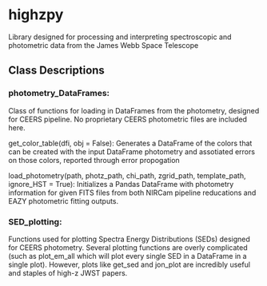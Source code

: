 # highzpy
Library designed for processing and interpreting spectroscopic and photometric data from the James Webb Space Telescope

## Class Descriptions

### photometry_DataFrames:

Class of functions for loading in DataFrames from the photometry, designed for CEERS pipeline. No proprietary CEERS 
photometric files are included here.


get_color_table(dfi, obj = False): Generates a DataFrame of the colors that can be created with the input DataFrame photometry and assotiated 
            errors on those colors, reported through error propogation

            
load_photometry(path, photz_path, chi_path, zgrid_path, template_path, ignore_HST = True): Initializes a Pandas DataFrame with photometry information for given FITS files from both
            NIRCam pipeline reducations and EAZY photometric fitting outputs.

### SED_plotting:

Functions used for plotting Spectra Energy Distributions (SEDs) designed for CEERS photometry. Several 
    plotting functions are overly complicated (such as plot_em_all which will plot every single SED in a 
    DataFrame in a single plot). However, plots like get_sed and jon_plot are incredibly useful and staples of 
    high-z JWST papers.

